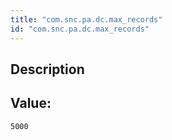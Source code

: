 ```yaml
---
title: "com.snc.pa.dc.max_records"
id: "com.snc.pa.dc.max_records"
---
```

## Description



## Value: 
```
5000
```